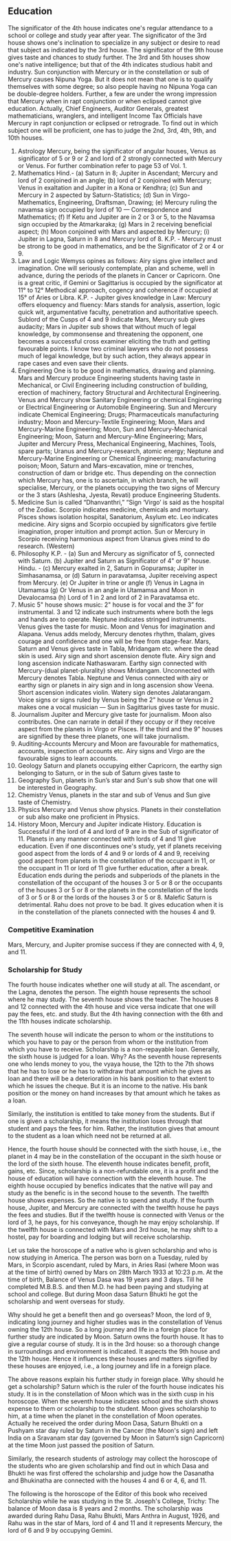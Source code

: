 ## Education
The significator of the 4th house indicates one's regular attendance to a school or college and study year after year.
The significator of the 3rd house shows one's inclination to specialize in any subject or desire to read that subject as indicated by the 3rd house.
The significator of the 9th house gives taste and chances to study further.
The 3rd and 5th houses show one's native intelligence; but that of the 4th indicates studious habit and industry.
Sun conjunction with Mercury or in the constellation or sub of Mercury causes Nipuna Yoga. But it does not mean that one is to qualify themselves with some degree; so also people having no Nipuna Yoga can be double-degree holders.
Further, a few are under the wrong impression that Mercury when in rapt conjunction or when eclipsed cannot give education. Actually, Chief Engineers, Auditor Generals, greatest mathematicians, wranglers, and intelligent Income Tax Officials have Mercury in rapt conjunction or eclipsed or retrograde.
To find out in which subject one will be proficient, one has to judge the 2nd, 3rd, 4th, 9th, and 10th houses.

1. Astrology
Mercury, being the significator of angular houses, Venus as significator of 5 or 9 or 2 and lord of 2 strongly connected with Mercury or Venus. For further combination refer to page 53 of Vol. 1.
2. Mathematics
Hind.- (a) Saturn in 8; Jupiter in Ascendant; Mercury and lord of 2 conjoined in an angle; (b) lord of 2 conjoined with Mercury; Venus in exaltation and Jupiter in a Kona or Kendhra; (c) Sun and Mercury in 2 aspected by Saturn-Statistics; (d) Sun in Virgo-Mathematics, Engineering, Draftsman, Drawing; (e) Mercury ruling the navamsa sign occupied by lord of 10 — Correspondence and Mathematics; (f) If Ketu and Jupiter are in 2 or 3 or 5, to the Navamsa sign occupied by the Atmarkaraka; (g) Mars in 2 receiving beneficial aspect; (h) Moon conjoined with Mars and aspected by Mercury; (i) Jupiter in Lagna, Saturn in 8 and Mercury lord of 8.
K.P. - Mercury must be strong to be good in mathematics, and be the Significator of 2 or 4 or 9.
3. Law and Logic
Wemyss opines as follows: Airy signs give intellect and imagination. One will seriously contemplate, plan and scheme, well in advance, during the periods of the planets in Cancer or Capricorn. One is a great critic, if Gemini or Sagittarius is occupied by the significator at 11° to 12° Methodical approach, cogency and coherence if occupied at 15° of Aries or Libra.
K.P. - Jupiter gives knowledge in Law: Mercury offers eloquency and fluency: Mars stands for analysis, assertion, logic quick wit, argumentative faculty, penetration and authoritative speech. Sublord of the Cusps of 4 and 9 indicate Mars, Mercury sub gives audacity; Mars in Jupiter sub shows that without much of legal knowledge, by commonsense and threatening the opponent, one becomes a successful cross examiner eliciting the truth and getting favourable points. I know two criminal lawyers who do not possess much of legal knowledge, but by such action, they always appear in rape cases and even save their clients.
4. Engineering
One is to be good in mathematics, drawing and planning. Mars and Mercury produce Engineering students having taste in Mechanical, or Civil Engineering including construction of building, erection of machinery, factory Structural and Architectural Engineering. Venus and Mercury show Sanitary Engineering or chemical Engineering or Electrical Engineering or Automobile Engineering. Sun and Mercury indicate Chemical Engineering; Drugs; Pharmaceuticals manufacturing industry; Moon and Mercury-Textile Engineering; Moon, Mars and Mercury-Marine Engineering; Moon, Sun and Mercury-Mechanical Engineering; Moon, Saturn and Mercury-Mine Engineering; Mars, Jupiter and Mercury Press, Mechanical Engineering, Machines, Tools, spare parts; Uranus and Mercury-research, atomic energy; Neptune and Mercury-Marine Engineering or Chemical Engineering; manufacturing poison; Moon, Saturn and Mars-excavation, mine or trenches, construction of dam or bridge etc. Thus depending on the connection which Mercury has, one is to ascertain, in which branch, he will specialise, Mercury, or the planets occupying the two signs of Mercury or the 3 stars (Ashlesha, Jyesta, Revati) produce Engineering Students.
5. Medicine
Sun is called “Dhanvanthri,” “Sign ‘Virgo’ is said as the hospital of the Zodiac. Scorpio indicates medicine, chemicals and mortuary. Pisces shows isolation hospital, Sanatorium, Asylum etc. Leo indicates medicine. Airy signs and Scorpio occupied by significators give fertile imagination, proper intuition and prompt action. Sun or Mercury in Scorpio receiving harmonious aspect from Uranus gives mind to do research. (Western)
6. Philosophy
K.P. - (a) Sun and Mercury as significator of 5, connected with Saturn. (b) Jupiter and Saturn as Significator of 4" or 9" house.
Hindu. - (c) Mercury exalted in 2, Saturn in Gopuramsa; Jupiter in Simhasanamsa, or (d) Saturn in paravatamsa, Jupiter receiving aspect from Mercury. (e) Or Jupiter in trine or angle (f) Venus in Lagna in Utamamsa (g) Or Venus in an angle in Utamamsa and Moon in Devalocamsa (h) Lord of 1 in 2 and lord of 2 in Paravatamsa etc.
7. Music
5" house shows music: 2" house is for vocal and the 3” for instrumental. 3 and 12 indicate such instruments where both the legs and hands are to operate. Neptune indicates stringed instruments. Venus gives the taste for music. Moon and Venus for imagination and Alapana. Venus adds melody, Mercury denotes rhythm, thalam, gives courage and confidence and one will be free from stage-fear. Mars, Saturn and Venus gives taste in Tabla, Mridangam etc. where the dead skin is used. Airy sign and short ascension denote flute. Airy sign and long ascension indicate Nathaswaram. Earthy sign connected with Mercury-(dual planet-plurality) shows Mridangam. Unconnected with Mercury denotes Tabla. Neptune and Venus connected with airy or earthy sign or planets in airy sign and in long ascension show Veena. Short ascension indicates violin. Watery sign denotes Jalatarangam. Voice signs or signs ruled by Venus being the 2" house or Venus in 2 makes one a vocal musician — Sun in Sagittarius gives taste for music.
8. Journalism
Jupiter and Mercury give taste for journalism. Moon also contributes. One can narrate in detail if they occupy or if they receive aspect from the planets in Virgo or Pisces. If the third and the 9" houses are signified by these three planets, one will take journalism.
9. Auditing-Accounts
Mercury and Moon are favourable for mathematics, accounts, inspection of accounts etc. Airy signs and Virgo are the favourable signs to learn accounts.
10. Geology
Saturn and planets occupying either Capricorn, the earthy sign belonging to Saturn, or in the sub of Saturn gives taste to
11. Geography
Sun, planets in Sun’s star and Sun's sub show that one will be interested in Geography.
12. Chemistry
Venus, planets in the star and sub of Venus and Sun give taste of Chemistry.
13. Physics
Mercury and Venus show physics. Planets in their constellation or sub also make one proficient in Physics.
14. History
Moon, Mercury and Jupiter indicate History.
Education is Successful if the lord of 4 and lord of 9 are in the Sub of significator of 11. Planets in any manner connected with lords of 4 and 11 give education. Even if one discontinues one's study, yet if planets receiving good aspect from the lords of 4 and 9 or lords of 4 and 9, receiving good aspect from planets in the constellation of the occupant in 11, or the occupant in 11 or lord of 11 give further education, after a break.
Education ends during the periods and subperiods of the planets in the constellation of the occupant of the houses 3 or 5 or 8 or the occupants of the houses 3 or 5 or 8 or the planets in the constellation of the lords of 3 or 5 or 8 or the lords of the houses 3 or 5 or 8. Malefic Saturn is detrimental. Rahu does not prove to be bad. It gives education when it is in the constellation of the planets connected with the houses 4 and 9.
### Competitive Examination

Mars, Mercury, and Jupiter promise success if they are connected with 4, 9, and 11.
### Scholarship for Study
The fourth house indicates whether one will study at all. The ascendant, or the Lagna, denotes the person. The eighth house represents the school where he may study. The seventh house shows the teacher. The houses 8 and 12 connected with the 4th house and vice versa indicate that one will pay the fees, etc. and study. But the 4th having connection with the 6th and the 11th houses indicate scholarship.

The seventh house will indicate the person to whom or the institutions to which you have to pay or the person from whom or the institution from which you have to receive. Scholarship is a non-repayable loan. Generally, the sixth house is judged for a loan. Why? As the seventh house represents one who lends money to you, the vyaya house, the 12th to the 7th shows that he has to lose or he has to withdraw that amount which he gives as loan and there will be a deterioration in his bank position to that extent to which he issues the cheque. But it is an income to the native. His bank position or the money on hand increases by that amount which he takes as a loan.

Similarly, the institution is entitled to take money from the students. But if one is given a scholarship, it means the institution loses through that student and pays the fees for him. Rather, the institution gives that amount to the student as a loan which need not be returned at all.

Hence, the fourth house should be connected with the sixth house, i.e., the planet in 4 may be in the constellation of the occupant in the sixth house or the lord of the sixth house. The eleventh house indicates benefit, profit, gains, etc. Since, scholarship is a non-refundable one, it is a profit and the house of education will have connection with the eleventh house. The eighth house occupied by benefics indicates that the native will pay and study as the benefic is in the second house to the seventh. The twelfth house shows expenses. So the native is to spend and study. If the fourth house, Jupiter, and Mercury are connected with the twelfth house he pays the fees and studies. But if the twelfth house is connected with Venus or the lord of 3, he pays, for his conveyance, though he may enjoy scholarship. If the twelfth house is connected with Mars and 3rd house, he may shift to a hostel, pay for boarding and lodging but will receive scholarship.

Let us take the horoscope of a native who is given scholarship and who is now studying in America. The person was born on a Tuesday, ruled by Mars, in Scorpio ascendant, ruled by Mars, in Aries Rasi (where Moon was at the time of birth) owned by Mars on 28th March 1933 at 10:23 p.m. At the time of birth, Balance of Venus Dasa was 19 years and 3 days. Till he completed M.B.B.S. and then M.D. he had been paying and studying at school and college. But during Moon dasa Saturn Bhukti he got the scholarship and went overseas for study.

Why should he get a benefit then and go overseas? Moon, the lord of 9, indicating long journey and higher studies was in the constellation of Venus owning the 12th house. So a long journey and life in a foreign place for further study are indicated by Moon. Saturn owns the fourth house. It has to give a regular course of study. It is in the 3rd house: so a thorough change in surroundings and environment is indicated. It aspects the 9th house and the 12th house. Hence it influences these houses and matters signified by these houses are enjoyed, i.e., a long journey and life in a foreign place.

The above reasons explain his further study in foreign place. Why should he get a scholarship? Saturn which is the ruler of the fourth house indicates his study. It is in the constellation of Moon which was in the sixth cusp in his horoscope. When the seventh house indicates school and the sixth shows expense to them or scholarship to the student. Moon gives scholarship to him, at a time when the planet in the constellation of Moon operates. Actually he received the order during Moon Dasa, Saturn Bhukti on a Pushyam star day ruled by Saturn in the Cancer (the Moon's sign) and left India on a Sravanam star day (governed by Moon in Saturn’s sign Capricorn) at the time Moon just passed the position of Saturn.

Similarly, the research students of astrology may collect the horoscope of the students who are given scholarship and find out in which Dasa and Bhukti he was first offered the scholarship and judge how the Dasanatha and Bhukinatha are connected with the houses 4 and 6 or 4, 6, and 11.

The following is the horoscope of the Editor of this book who received Scholarship while he was studying in the St. Joseph's College, Trichy: The balance of Moon dasa is 8 years and 2 months. The scholarship was awarded during Rahu Dasa, Rahu Bhukti, Mars Anthra in August, 1926, and Rahu was in the star of Mars, lord of 4 and 11 and it represents Mercury, the lord of 6 and 9 by occupying Gemini.